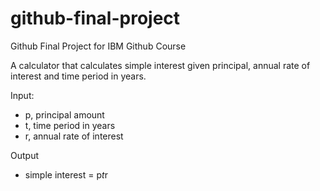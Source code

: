 # github-final-project
Github Final Project for IBM Github Course

A calculator that calculates simple interest given principal, annual rate of interest and time period in years.

Input:

   - p, principal amount
   - t, time period in years
   - r, annual rate of interest

Output
   - simple interest = p*t*r
